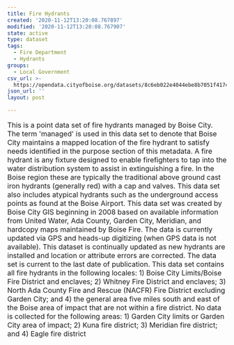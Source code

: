 ```yaml
---
title: Fire Hydrants
created: '2020-11-12T13:20:08.767897'
modified: '2020-11-12T13:20:08.767907'
state: active
type: dataset
tags:
  - Fire Department
  - Hydrants
groups:
  - Local Government
csv_url: >-
  https://opendata.cityofboise.org/datasets/8c6eb022e4044ebe8b7051f41747108e_0.csv?outSR=%7B%22latestWkid%22%3A3857%2C%22wkid%22%3A102100%7D
json_url: ''
layout: post

---
```

<DIV STYLE="text-align:Left;font-size:12pt"><P STYLE="font-size:16ptmargin:7 0 7 0;"><SPAN><SPAN>This is a point data set of fire hydrants managed by Boise City. The term 'managed' is used in this data set to denote that Boise City maintains a mapped location of the fire hydrant to satisfy needs identified in the purpose section of this metadata. A fire hydrant is any fixture designed to enable firefighters to tap into the water distribution system to assist in extinguishing a fire. In the Boise region these are typically the traditional above ground cast iron hydrants (generally red) with a cap and valves. This data set also includes atypical hydrants such as the underground access points as found at the Boise Airport. This data set was created by Boise City GIS beginning in 2008 based on available information from United Water, Ada County, Garden City, Meridian, and hardcopy maps maintained by Boise Fire. The data is currently updated via GPS and heads-up digitizing (when GPS data is not available). This dataset is continually updated as new hydrants are installed and location or attribute errors are corrected. The data set is current to the last date of publication. This data set contains all fire hydrants in the following locales: 1) Boise City Limits/Boise Fire District and enclaves; 2) Whitney Fire District and enclaves; 3) North Ada County Fire and Rescue (NACFR) Fire District excluding Garden City; and 4) the general area five miles south and east of the Boise area of impact that are not within a fire district. No data is collected for the following areas: 1) Garden City limits or Garden City area of impact; 2) Kuna fire district; 3) Meridian fire district; and 4) Eagle fire district</SPAN></SPAN></P></DIV>
